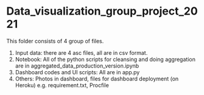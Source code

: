 # Data_visualization_group_project_2021
This folder consists of 4 group of files.
1. Input data: there are 4 asc files, all are in csv format.
2. Notebook: All of the python scripts for cleansing and doing aggregation are in aggregated_data_production_version.ipynb
3. Dashboard codes and UI scripts: All are in app.py 
4. Others: Photos in dashboard, files for dashboard deployment (on Heroku) e.g. requirement.txt, Procfile
